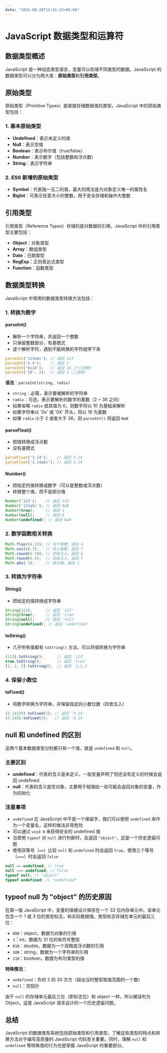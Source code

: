 ```yaml
---
date: "2025-09-20T12:41:23+08:00"
---
```

# JavaScript 数据类型和运算符

## 数据类型概述

JavaScript 是一种动态类型语言，变量可以存储不同类型的数据。JavaScript 的数据类型可以分为两大类：**原始类型**和**引用类型**。

## 原始类型

原始类型（Primitive Types）是直接存储数据值的类型，JavaScript 中的原始类型包括：

### 1. 基本原始类型

- **Undefined**：表示未定义的值
- **Null**：表示空值
- **Boolean**：表示布尔值（true/false）
- **Number**：表示数字（包括整数和浮点数）
- **String**：表示字符串

### 2. ES6 新增的原始类型

- **Symbol**：代表独一无二的值，最大的用法是为对象定义唯一的属性名
- **BigInt**：可表示任意大小的整数，用于安全存储和操作大整数

## 引用类型

引用类型（Reference Types）存储的是对数据的引用，JavaScript 中的引用类型主要包括：

- **Object**：对象类型
- **Array**：数组类型
- **Date**：日期类型
- **RegExp**：正则表达式类型
- **Function**：函数类型

## 数据类型转换

JavaScript 中常用的数据类型转换方法包括：

### 1. 转换为数字

#### parseInt()

- 解析一个字符串，并返回一个整数
- 只保留整数部分，有基模式
- 逐个解析字符，遇到不能转换的字符就停下来

```javascript
parseInt('123abc'); // 返回 123
parseInt('5.4');    // 返回 5
parseInt('0x10');   // 返回 16（十六进制）
parseInt('10', 2);  // 返回 2（二进制）
```
**语法**：`parseInt(string, radix)`
- `string`：必需，表示要被解析的字符串
- `radix`：可选，表示要解析的数字的基数（2 ~ 36 之间）
- 如果省略 `radix` 或其值为 0，则数字将以 10 为基础来解析
- 如果字符串以 '0x' 或 '0X' 开头，将以 16 为基数
- 如果 `radix` 小于 2 或者大于 36，则 `parseInt()` 将返回 `NaN`

#### parseFloat()

- 把值转换成浮点数
- 没有基模式

```javascript
parseFloat('3.14');    // 返回 3.14
parseFloat('3.14abc'); // 返回 3.14
```
#### Number()

- 把给定的值转换成数字（可以是整数或浮点数）
- 转换整个值，而不是部分值

```javascript
Number('123');    // 返回 123
Number('123abc'); // 返回 NaN
Number(true);     // 返回 1
Number(null);     // 返回 0
Number(undefined); // 返回 NaN
```
### 2. 数学函数相关转换

```javascript
Math.floor(4.33); // 向下取整，返回 4
Math.ceil(6.7);   // 向上取整，返回 7
Math.round(6.19); // 四舍五入，返回 6
Math.round(6.5);  // 四舍五入，返回 7
Math.abs(-1);     // 绝对值，返回 1
```
### 3. 转换为字符串

#### String()

- 把给定的值转换成字符串

```javascript
String(123);      // 返回 '123'
String(true);     // 返回 'true'
String(null);     // 返回 'null'
String(undefined); // 返回 'undefined'
```
#### toString()

- 几乎所有值都有 `toString()` 方法，可以将值转换为字符串

```javascript
(123).toString();      // 返回 '123'
true.toString();       // 返回 'true'
[1, 2, 3].toString();  // 返回 '1,2,3'
```
### 4. 保留小数位

#### toFixed()

- 将数字转换为字符串，并保留指定的小数位数（四舍五入）

```javascript
(3.14159).toFixed(2); // 返回 '3.14'
(3.145).toFixed(2);   // 返回 '3.15'
```
## null 和 undefined 的区别

这两个基本数据类型分别都只有一个值，就是 `undefined` 和 `null`。

### 主要区别

- **undefined**：代表的含义是未定义，一般变量声明了但还没有定义的时候会返回 undefined
- **null**：代表的含义是空对象，主要用于赋值给一些可能会返回对象的变量，作为初始化

### 注意事项

- `undefined` 在 JavaScript 中不是一个保留字，我们可以使用 `undefined` 来作为一个变量名，这样的做法非常危险
- 可以通过 `void 0` 来获得安全的 undefined 值
- 当使用 `typeof` 对 `null` 进行判断时，会返回 `"object"`，这是一个历史遗留问题
- 使用双等号（`==`）比较 `null` 和 `undefined` 时会返回 `true`，使用三个等号（`===`）时会返回 `false`

```javascript
null == undefined; // true
null === undefined; // false
typeof null; // "object"
typeof undefined; // "undefined"
```
## typeof null 为 "object" 的历史原因

在第一版 JavaScript 中，变量的值被设计保存在一个 32 位内存单元中。该单元包含一个 1 或 3 位的类型标志，和实际数据值。类型标志存储在单元的最后三位：

- `000`：object，数据为对象的引用
- `1`：int，数据为 31 位的有符号整型
- `010`：double，数据为一个双精度浮点数的引用
- `100`：string，数据为一个字符串的引用
- `110`：boolean，数据为布尔类型的值

**特殊情况**：
- `undefined`：负的 2 的 30 次方（超出当时整型取值范围的一个数）
- `null`：空指针

由于 `null` 的存储单元最后三位（即标志位）和 object 一样，所以被误判为 Object，这是 JavaScript 语言设计的一个历史遗留问题。

## 总结

JavaScript 的数据类型系统包括原始类型和引用类型，了解这些类型的特点和转换方法对于编写高质量的 JavaScript 代码至关重要。同时，理解 `null` 和 `undefined` 等特殊值的行为也是掌握 JavaScript 的重要部分。
